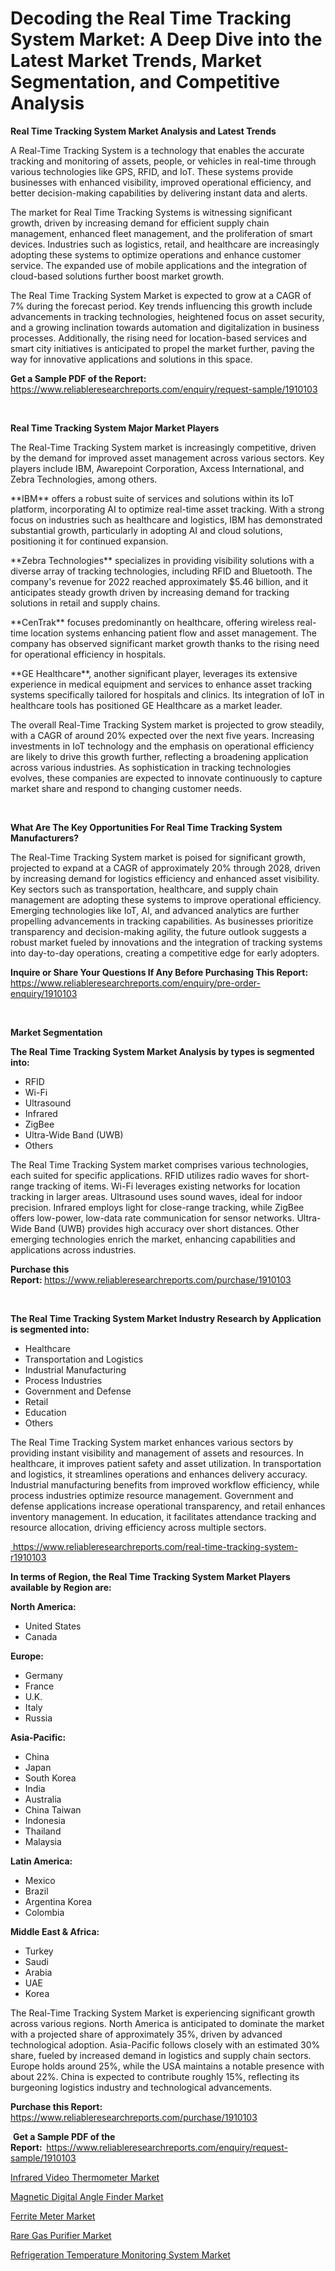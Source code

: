 <p><h1>Decoding the Real Time Tracking System Market: A Deep Dive into the Latest Market Trends, Market Segmentation, and Competitive Analysis</h1></p><p><strong>Real Time Tracking System Market Analysis and Latest Trends</strong></p>
<p><p>A Real-Time Tracking System is a technology that enables the accurate tracking and monitoring of assets, people, or vehicles in real-time through various technologies like GPS, RFID, and IoT. These systems provide businesses with enhanced visibility, improved operational efficiency, and better decision-making capabilities by delivering instant data and alerts.</p><p>The market for Real Time Tracking Systems is witnessing significant growth, driven by increasing demand for efficient supply chain management, enhanced fleet management, and the proliferation of smart devices. Industries such as logistics, retail, and healthcare are increasingly adopting these systems to optimize operations and enhance customer service. The expanded use of mobile applications and the integration of cloud-based solutions further boost market growth.</p><p>The Real Time Tracking System Market is expected to grow at a CAGR of 7% during the forecast period. Key trends influencing this growth include advancements in tracking technologies, heightened focus on asset security, and a growing inclination towards automation and digitalization in business processes. Additionally, the rising need for location-based services and smart city initiatives is anticipated to propel the market further, paving the way for innovative applications and solutions in this space.</p></p>
<p><strong>Get a Sample PDF of the Report:&nbsp;</strong> <a href="https://www.reliableresearchreports.com/enquiry/request-sample/1910103?utm_campaign=41&utm_medium=2&utm_source=Github&utm_content=ia&utm_term=10042025&utm_id=real-time-tracking-system">https://www.reliableresearchreports.com/enquiry/request-sample/1910103</a></p>
<p>&nbsp;</p>
<p><strong>Real Time Tracking System Major Market Players</strong></p>
<p><p>The Real-Time Tracking System market is increasingly competitive, driven by the demand for improved asset management across various sectors. Key players include IBM, Awarepoint Corporation, Axcess International, and Zebra Technologies, among others.</p><p>**IBM** offers a robust suite of services and solutions within its IoT platform, incorporating AI to optimize real-time asset tracking. With a strong focus on industries such as healthcare and logistics, IBM has demonstrated substantial growth, particularly in adopting AI and cloud solutions, positioning it for continued expansion.</p><p>**Zebra Technologies** specializes in providing visibility solutions with a diverse array of tracking technologies, including RFID and Bluetooth. The company's revenue for 2022 reached approximately $5.46 billion, and it anticipates steady growth driven by increasing demand for tracking solutions in retail and supply chains.</p><p>**CenTrak** focuses predominantly on healthcare, offering wireless real-time location systems enhancing patient flow and asset management. The company has observed significant market growth thanks to the rising need for operational efficiency in hospitals.</p><p>**GE Healthcare**, another significant player, leverages its extensive experience in medical equipment and services to enhance asset tracking systems specifically tailored for hospitals and clinics. Its integration of IoT in healthcare tools has positioned GE Healthcare as a market leader.</p><p>The overall Real-Time Tracking System market is projected to grow steadily, with a CAGR of around 20% expected over the next five years. Increasing investments in IoT technology and the emphasis on operational efficiency are likely to drive this growth further, reflecting a broadening application across various industries. As sophistication in tracking technologies evolves, these companies are expected to innovate continuously to capture market share and respond to changing customer needs.</p></p>
<p>&nbsp;</p>
<p><strong>What Are The Key Opportunities For Real Time Tracking System Manufacturers?</strong></p>
<p><p>The Real-Time Tracking System market is poised for significant growth, projected to expand at a CAGR of approximately 20% through 2028, driven by increasing demand for logistics efficiency and enhanced asset visibility. Key sectors such as transportation, healthcare, and supply chain management are adopting these systems to improve operational efficiency. Emerging technologies like IoT, AI, and advanced analytics are further propelling advancements in tracking capabilities. As businesses prioritize transparency and decision-making agility, the future outlook suggests a robust market fueled by innovations and the integration of tracking systems into day-to-day operations, creating a competitive edge for early adopters.</p></p>
<p><strong>Inquire or Share Your Questions If Any Before Purchasing This Report:</strong> <a href="https://www.reliableresearchreports.com/enquiry/pre-order-enquiry/1910103?utm_campaign=41&utm_medium=2&utm_source=Github&utm_content=ia&utm_term=10042025&utm_id=real-time-tracking-system">https://www.reliableresearchreports.com/enquiry/pre-order-enquiry/1910103</a></p>
<p>&nbsp;</p>
<p><strong>Market Segmentation</strong></p>
<p><strong>The Real Time Tracking System Market Analysis by types is segmented into:</strong></p>
<p><ul><li>RFID</li><li>Wi-Fi</li><li>Ultrasound</li><li>Infrared</li><li>ZigBee</li><li>Ultra-Wide Band (UWB)</li><li>Others</li></ul></p>
<p><p>The Real Time Tracking System market comprises various technologies, each suited for specific applications. RFID utilizes radio waves for short-range tracking of items. Wi-Fi leverages existing networks for location tracking in larger areas. Ultrasound uses sound waves, ideal for indoor precision. Infrared employs light for close-range tracking, while ZigBee offers low-power, low-data rate communication for sensor networks. Ultra-Wide Band (UWB) provides high accuracy over short distances. Other emerging technologies enrich the market, enhancing capabilities and applications across industries.</p></p>
<p><strong>Purchase this Report:&nbsp;</strong><a href="https://www.reliableresearchreports.com/purchase/1910103?utm_campaign=41&utm_medium=2&utm_source=Github&utm_content=ia&utm_term=10042025&utm_id=real-time-tracking-system">https://www.reliableresearchreports.com/purchase/1910103</a></p>
<p>&nbsp;</p>
<p><strong>The Real Time Tracking System Market Industry Research by Application is segmented into:</strong></p>
<p><ul><li>Healthcare</li><li>Transportation and Logistics</li><li>Industrial Manufacturing</li><li>Process Industries</li><li>Government and Defense</li><li>Retail</li><li>Education</li><li>Others</li></ul></p>
<p><p>The Real Time Tracking System market enhances various sectors by providing instant visibility and management of assets and resources. In healthcare, it improves patient safety and asset utilization. In transportation and logistics, it streamlines operations and enhances delivery accuracy. Industrial manufacturing benefits from improved workflow efficiency, while process industries optimize resource management. Government and defense applications increase operational transparency, and retail enhances inventory management. In education, it facilitates attendance tracking and resource allocation, driving efficiency across multiple sectors.</p></p>
<p><a href="https://www.reliableresearchreports.com/real-time-tracking-system-r1910103?utm_campaign=41&utm_medium=2&utm_source=Github&utm_content=ia&utm_term=10042025&utm_id=real-time-tracking-system">&nbsp;https://www.reliableresearchreports.com/real-time-tracking-system-r1910103</a></p>
<p><strong>In terms of Region, the Real Time Tracking System Market Players available by Region are:</strong></p>
<p>
    <p> <strong> North America: </strong>
        <ul>
            <li>United States</li>
            <li>Canada</li>
        </ul>
        </p> 
    <p> <strong> Europe: </strong>
        <ul>
            <li>Germany</li>
            <li>France</li>
            <li>U.K.</li>
            <li>Italy</li>
            <li>Russia</li>
        </ul>
        </p> 
    <p> <strong> Asia-Pacific: </strong>
        <ul>
            <li>China</li>
            <li>Japan</li>
            <li>South Korea</li>
            <li>India</li>
            <li>Australia</li>
            <li>China Taiwan</li>
            <li>Indonesia</li>
            <li>Thailand</li>
            <li>Malaysia</li>
        </ul>
        </p> 
    <p> <strong> Latin America: </strong>
        <ul>
            <li>Mexico</li>
            <li>Brazil</li>
            <li>Argentina Korea</li>
            <li>Colombia</li>
        </ul>
        </p> 
    <p> <strong> Middle East & Africa: </strong>
        <ul>
            <li>Turkey</li>
            <li>Saudi</li>
            <li>Arabia</li>
            <li>UAE</li>
            <li>Korea</li>
        </ul>
    </p>
    </p>
<p><p>The Real-Time Tracking System Market is experiencing significant growth across various regions. North America is anticipated to dominate the market with a projected share of approximately 35%, driven by advanced technological adoption. Asia-Pacific follows closely with an estimated 30% share, fueled by increased demand in logistics and supply chain sectors. Europe holds around 25%, while the USA maintains a notable presence with about 22%. China is expected to contribute roughly 15%, reflecting its burgeoning logistics industry and technological advancements.</p></p>
<p><strong>Purchase this Report: </strong><a href="https://www.reliableresearchreports.com/purchase/1910103?utm_campaign=41&utm_medium=2&utm_source=Github&utm_content=ia&utm_term=10042025&utm_id=real-time-tracking-system">https://www.reliableresearchreports.com/purchase/1910103</a></p>
<p>&nbsp;<strong>Get a Sample PDF of the Report:&nbsp;&nbsp;</strong><a href="https://www.reliableresearchreports.com/enquiry/request-sample/1910103?utm_campaign=41&utm_medium=2&utm_source=Github&utm_content=ia&utm_term=10042025&utm_id=real-time-tracking-system">https://www.reliableresearchreports.com/enquiry/request-sample/1910103</a></p>
<p><strong></strong></p>
<p><p><a href="https://github.com/hannajuana198484/Market-Research-Report-List-1/blob/main/infrared-video-thermometer-market.md?utm_campaign=41&utm_medium=2&utm_source=Github&utm_content=ia&utm_term=10042025&utm_id=real-time-tracking-system">Infrared Video Thermometer Market</a></p><p><a href="https://github.com/carendesrochers299/Market-Research-Report-List-1/blob/main/magnetic-digital-angle-finder-market.md?utm_campaign=41&utm_medium=2&utm_source=Github&utm_content=ia&utm_term=10042025&utm_id=real-time-tracking-system">Magnetic Digital Angle Finder Market</a></p><p><a href="https://github.com/chaturberville8181/Market-Research-Report-List-1/blob/main/ferrite-meter-market.md?utm_campaign=41&utm_medium=2&utm_source=Github&utm_content=ia&utm_term=10042025&utm_id=real-time-tracking-system">Ferrite Meter Market</a></p><p><a href="https://github.com/zitanebeibit9/Market-Research-Report-List-1/blob/main/rare-gas-purifier-market.md?utm_campaign=41&utm_medium=2&utm_source=Github&utm_content=ia&utm_term=10042025&utm_id=real-time-tracking-system">Rare Gas Purifier Market</a></p><p><a href="https://github.com/awalinfucci/Market-Research-Report-List-1/blob/main/refrigeration-temperature-monitoring-system-market.md?utm_campaign=41&utm_medium=2&utm_source=Github&utm_content=ia&utm_term=10042025&utm_id=real-time-tracking-system">Refrigeration Temperature Monitoring System Market</a></p></p>